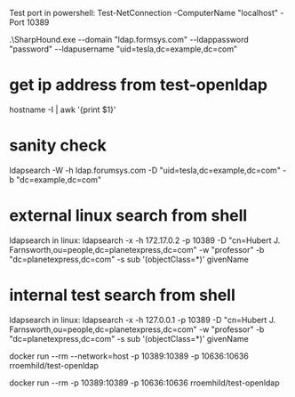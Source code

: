 Test port in powershell:  Test-NetConnection -ComputerName "localhost" -Port 10389    

.\SharpHound.exe --domain "ldap.formsys.com" --ldappassword "password" --ldapusername "uid=tesla,dc=example,dc=com”

# get ip address from test-openldap
hostname -I | awk '{print $1}'

# sanity check
ldapsearch -W -h ldap.forumsys.com -D "uid=tesla,dc=example,dc=com" -b "dc=example,dc=com"

# external linux search from shell
ldapsearch in linux: ldapsearch -x -h 172.17.0.2 -p 10389 -D "cn=Hubert J. Farnsworth,ou=people,dc=planetexpress,dc=com" -w "professor" -b "dc=planetexpress,dc=com" -s sub '(objectClass=*)' givenName

# internal test search from shell
ldapsearch in linux: ldapsearch -x -h 127.0.0.1 -p 10389 -D "cn=Hubert J. Farnsworth,ou=people,dc=planetexpress,dc=com" -w "professor" -b "dc=planetexpress,dc=com" -s sub '(objectClass=*)' givenName


docker run --rm --network=host -p 10389:10389 -p 10636:10636 rroemhild/test-openldap


docker run --rm -p 10389:10389 -p 10636:10636 rroemhild/test-openldap